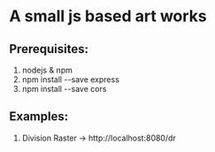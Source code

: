 # A small js based art works

## Prerequisites:
1. nodejs & npm
2. npm install --save express
3. npm install --save cors

## Examples:
1. Division Raster -> http://localhost:8080/dr
